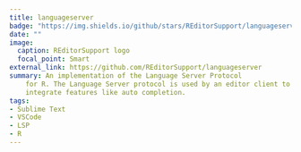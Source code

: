 ```yaml
---
title: languageserver
badge: "https://img.shields.io/github/stars/REditorSupport/languageserver.svg?style=social&label=Star"
date: ""
image:
  caption: REditorSupport logo
  focal_point: Smart
external_link: https://github.com/REditorSupport/languageserver
summary: An implementation of the Language Server Protocol
    for R. The Language Server protocol is used by an editor client to
    integrate features like auto completion.
tags:
- Sublime Text
- VSCode
- LSP
- R
---
```

